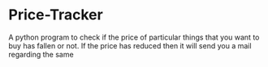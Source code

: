 # Price-Tracker
A python program to check if the price of particular things that you want to buy has fallen or not. If the price has reduced then it will send you a mail regarding the same

